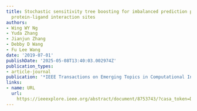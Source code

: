 ```yaml
---
title: Stochastic sensitivity tree boosting for imbalanced prediction problems of
  protein-ligand interaction sites
authors:
- Wing WY Ng
- Yuda Zhang
- Jianjun Zhang
- Debby D Wang
- Fu Lee Wang
date: '2019-07-01'
publishDate: '2025-05-08T13:40:03.002974Z'
publication_types:
- article-journal
publication: '*IEEE Transactions on Emerging Topics in Computational Intelligence*'
links:
- name: URL
  url: 
    https://ieeexplore.ieee.org/abstract/document/8753743/?casa_token=DCF9xr1FC-AAAAAA:qaH5gC5-KMU8ISEfRv5ZQ_n7utmCuzsCWnLg9Wm2kZRLXeMpOtrB7cDpbH-oOjeQyPPsUvg6Vq2x
---
```

